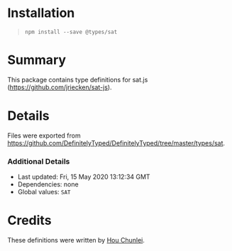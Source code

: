 # Installation
> `npm install --save @types/sat`

# Summary
This package contains type definitions for sat.js (https://github.com/jriecken/sat-js).

# Details
Files were exported from https://github.com/DefinitelyTyped/DefinitelyTyped/tree/master/types/sat.

### Additional Details
 * Last updated: Fri, 15 May 2020 13:12:34 GMT
 * Dependencies: none
 * Global values: `SAT`

# Credits
These definitions were written by [Hou Chunlei](https://github.com/omni360).
